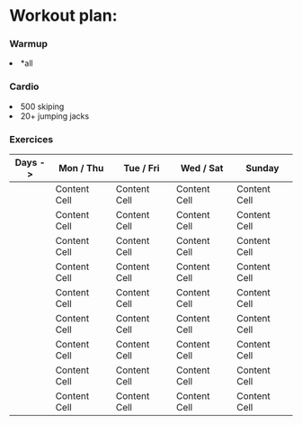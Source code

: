 # Workout plan:

<h3>Warmup</h3>

<li>*all</li>

<h3>Cardio</h3>
<li>500 skiping </li>
<li>20+ jumping jacks</li>

<h3>Exercices</h3>


|    Days ->    |   Mon / Thu   |   Tue / Fri   |   Wed / Sat   |    Sunday     |
| ------------- | ------------- | ------------- | ------------- | ------------- |
|               | Content Cell  | Content Cell  | Content Cell  | Content Cell  |
|               | Content Cell  | Content Cell  | Content Cell  | Content Cell  |
|               | Content Cell  | Content Cell  | Content Cell  | Content Cell  |
|               | Content Cell  | Content Cell  | Content Cell  | Content Cell  |
|               | Content Cell  | Content Cell  | Content Cell  | Content Cell  |
|               | Content Cell  | Content Cell  | Content Cell  | Content Cell  |
|               | Content Cell  | Content Cell  | Content Cell  | Content Cell  |
|               | Content Cell  | Content Cell  | Content Cell  | Content Cell  |
|               | Content Cell  | Content Cell  | Content Cell  | Content Cell  |
